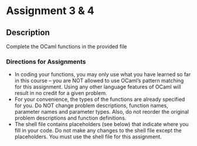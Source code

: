 # Assignment 3 & 4

## Description
Complete the OCaml functions in the provided file

### Directions for Assignments

- In coding your functions, you may only use what you have learned so far in this course – you are NOT
allowed to use OCaml’s pattern matching for this assignment. Using any other language features of
OCaml will result in no credit for a given problem.
- For your convenience, the types of the functions are already specified for you. Do NOT change problem
descriptions, function names, parameter names and parameter types. Also, do not reorder the original
problem descriptions and function definitions.
- The shell file contains placeholders (see below) that indicate where you fill in your code. Do not make
any changes to the shell file except the placeholders. You must use the shell file for this assignment.
